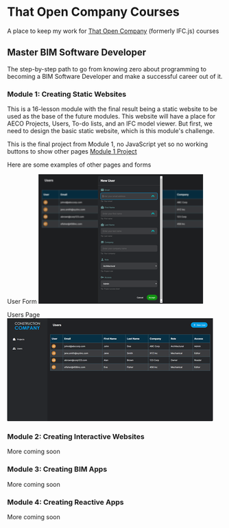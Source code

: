 # That Open Company Courses
A place to keep my work for [That Open Company](https://thatopen.com/) (formerly IFC.js) courses


## Master BIM Software Developer
The step-by-step path to go from knowing zero about programming to becoming a BIM Software Developer and make a successful career out of it.

### Module 1: Creating Static Websites
This is a 16-lesson module with the final result being a static website to be used as the base of the future modules. 
This website will have a place for AECO Projects, Users, To-do lists, and an IFC model viewer. But first, we need to design the basic static website, which is this module's challenge.

This is the final project from Module 1, no JavaScript yet so no working buttons to show other pages
[Module 1 Project](https://thebimsider.github.io/That_Open_Company_Courses/Mod1/)

Here are some examples of other pages and forms

User Form
![User Form](https://github.com/TheBIMsider/That_Open_Company_Courses/blob/main/images/Level_1_Challenge_CS_Form.png)

Users Page
![User List](https://github.com/TheBIMsider/That_Open_Company_Courses/blob/main/images/Level_1_Challenge_CS_User_List.png)

### Module 2: Creating Interactive Websites
More coming soon

### Module 3: Creating BIM Apps
More coming soon

### Module 4: Creating Reactive Apps
More coming soon
